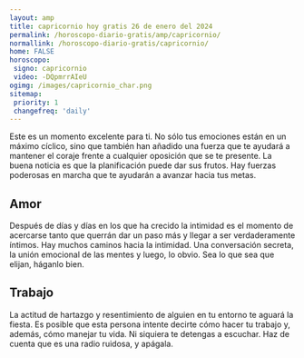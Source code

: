 ```yaml
---
layout: amp
title: capricornio hoy gratis 26 de enero del 2024 
permalink: /horoscopo-diario-gratis/amp/capricornio/
normallink: /horoscopo-diario-gratis/capricornio/
home: FALSE
horoscopo:
 signo: capricornio
 video: -DQpmrrAIeU
ogimg: /images/capricornio_char.png
sitemap:
 priority: 1
 changefreq: 'daily'
---
```



Este es un momento excelente para ti. No sólo tus emociones están en un máximo cíclico, sino que también han añadido una fuerza que te ayudará a mantener el coraje frente a cualquier oposición que se te presente. La buena noticia es que la planificación puede dar sus frutos. Hay fuerzas poderosas en marcha que te ayudarán a avanzar hacia tus metas.

## Amor

Después de días y días en los que ha crecido la intimidad es el momento de acercarse tanto que querrán dar un paso más y llegar a ser verdaderamente íntimos. Hay muchos caminos hacia la intimidad. Una conversación secreta, la unión emocional de las mentes y luego, lo obvio. Sea lo que sea que elijan, háganlo bien.

## Trabajo

La actitud de hartazgo y resentimiento de alguien en tu entorno te aguará la fiesta. Es posible que esta persona intente decirte cómo hacer tu trabajo y, además, cómo manejar tu vida. Ni siquiera te detengas a escuchar. Haz de cuenta que es una radio ruidosa, y apágala.